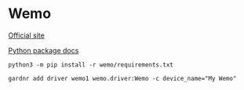 # Wemo

[Official site](https://www.wemo.com/)

[Python package docs](https://ouimeaux.readthedocs.io/en/latest/)

```
python3 -m pip install -r wemo/requirements.txt

gardnr add driver wemo1 wemo.driver:Wemo -c device_name="My Wemo"
```
